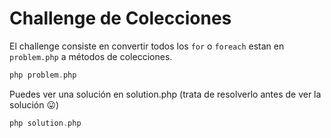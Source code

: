 # Challenge de Colecciones

El challenge consiste en convertir todos los `for` o `foreach` estan en `problem.php` a métodos de colecciones.

```php
php problem.php
```

Puedes ver una solución en solution.php (trata de resolverlo antes de ver la solución :stuck_out_tongue:)

```php
php solution.php
```
